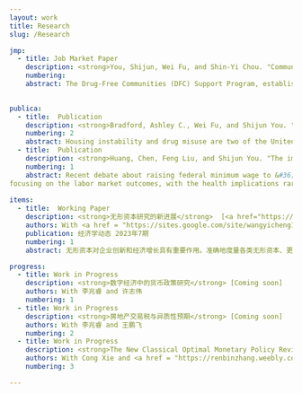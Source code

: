 ```yaml
---
layout: work
title: Research
slug: /Research

jmp:
  - title: Job Market Paper 
    description: <strong>You, Shijun, Wei Fu, and Shin-Yi Chou. "Communities in Action&#58; Drug-Free Communities and Juvenile Drug Crime."</strong>
    numbering: 
    abstract: The Drug-Free Communities (DFC) Support Program, established in 1997 through the Drug-Free Communities Act, aims to mitigate substance use among youth. This study examines the impacts of the DFC granting on juveniles in the United States from 2008 to 2019. Using a difference-in-differences (DID) model exploiting the staggered grant allocation to communities, we find that the DFC grants significantly curtail juvenile drug-related criminal activities. The potential mechanisms include reductions in marijuana use and opioid-related inpatient stays and improved academic performance among juveniles. In the auxiliary analysis, we also find positive impacts of DFC grants on reducing juvenile property crime and drug-related mortality. This study, to our knowledge, marks the first attempt to causally identify the impacts of DFCs on community well-being. Our comprehensive evaluation offers insights into the significance of collective community action in combating substance use, particularly amid the recent opioid crisis.

   
publica:
  - title:  Publication
    description: <strong>Bradford, Ashley C., Wei Fu, and Shijun You. "The Devastating Dance between Opioid and Housing Crises&#58; Evidence from OxyContin Reformulation." Journal of Health Economics (2024)&#58; Forthcoming.</strong>  [<a href="https://www.sciencedirect.com/science/article/pii/S0167629624000754" target="_blank">pdf</a>]
    numbering: 2
    abstract: Housing instability and drug misuse are two of the United States&#39; most pressing challenges, each bearing profound health and societal consequences. A crucial yet largely underexplored question is the extent to which the opioid crisis has intensified housing instability. Our study ventures into this relatively uncharted nexus, investigating how the OxyContin reformulation, a pivotal moment in the U.S. opioid epidemic, impacted eviction rates. Employing a dose-response Difference-in-Differences model and analyzing eviction data from 2004 to 2016, we demonstrate that the OxyContin reformulation precipitated a significant increase in evictions, especially in areas with weak eviction protections or limited access to psychiatric treatment resources. Channel analyses reveal increased marijuana initiation and heightened mental and physical health issues following the reformulation. Moreover, the OxyContin reformulation leads to greater reliance on the Supplemental Nutrition Assistance Program, signaling an escalated financial strain on governmental resources. Finally, we find evidence of increased marital disruption post-reformulation. Our findings underscore the urgent need for collaborative efforts between public health and housing authorities to address both the opioid and housing crises. 
  - title:  Publication
    description: <strong>Huang, Chen, Feng Liu, and Shijun You. "The impact of minimum wage increases on cigarette smoking." Health Economics 30, no. 9 (2021)&#58; 2063-2091.</strong>  [<a href="https://onlinelibrary.wiley.com/doi/full/10.1002/hec.4362" target="_blank">pdf</a>]
    numbering: 1
    abstract: Recent debate about raising federal minimum wage to &#36;15 per hour receives substantial public attention. Yet the minimum wage literature has been
focusing on the labor market outcomes, with the health implications rarely being discussed. This paper investigates the impact of minimum wage increases on multiple dimensions of cigarette smoking behaviors for the low‐skilled population using the Current Population Survey‐Tobacco Use Supplement over a long time period (1998–2015). Results show that a &#36;1 increase in the minimum wage raises the prevalence of smoking by about 2.3% and reduces cessation by about 13.7% among the low‐skilled workers. With further examinations, we find evidence of an income effect as one potential mechanism that leads to more smoking. The impacts on all low‐skilled adults, however, are somewhat smaller, which are most likely driven by the null effects among those who are out of the labor force. We additionally conduct a series of sensitivity tests and confirm the robustness of these results.
    
items:
  - title:  Working Paper 
    description: <strong>无形资本研究的新进展</strong>  [<a href="https://kns.cnki.net/kcms2/article/abstract?v=3uoqIhG8C44YLTlOAiTRKu87-SJxoEJu6LL9TJzd50n7EU_Z-wbXjVnTl-EciK_82pVq4ACueKl8_ZN2K3xnp4LkjadPV6BJ&uniplatform=NZKPT" target="_blank">pdf</a>]
    authors: With <a href = "https://sites.google.com/site/wangyicheng1192/" target="_blank">汪意成</a>
    publication: 经济学动态 2023年7期
    numbering: 1
    abstract: 无形资本对企业创新和经济增长具有重要作用。准确地度量各类无形资本、更好地解释无形资本对企业行为和宏观经济发展的影响，也成为经济学研究的前沿问题之一。本文系统梳理国外宏观金融领域涉及无形资本的相关文献和最新研究进展，重点介绍各类无形资本的相关定义及其度量方式，从微观企业和宏观经济两个视角对已有文献进行归纳总结和深入分析。在微观影响方面，现有研究主要从无形资本对企业投融资、生产率水平及市场资产定价等角度进行分析。在宏观视角方面，现有文献主要聚焦于无形资本对经济增长核算、短期经济波动、市场结构变化等方面的影响。本文最后对未来研究方向进行评述与展望，同时也为落实我国企业科技创新的主体地位提供了政策启示。

progress: 
  - title: Work in Progress
    description: <strong>数字经济中的货币政策研究</strong> [Coming soon]
    authors: With 李兆睿 and 许志伟
    numbering: 1
  - title: Work in Progress
    description: <strong>房地产交易税与异质性预期</strong> [Coming soon]
    authors: With 李兆睿 and 王鹏飞
    numbering: 2
  - title: Work in Progress
    description: <strong>The New Classical Optimal Monetary Policy Revisited</strong> [Coming soon]
    authors: With Cong Xie and <a href = "https://renbinzhang.weebly.com/" target="_blank">Renbin Zhang</a>
    numbering: 3

---
```


<br />
<br />
